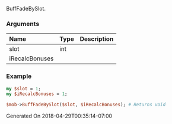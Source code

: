 BuffFadeBySlot.
### Arguments
**Name**|**Type**|**Description**
:---|:---|:---
slot|int|
iRecalcBonuses||

### Example

```perl
my $slot = 1;
my $iRecalcBonuses = 1;

$mob->BuffFadeBySlot($slot, $iRecalcBonuses); # Returns void
```


Generated On 2018-04-29T00:35:14-07:00